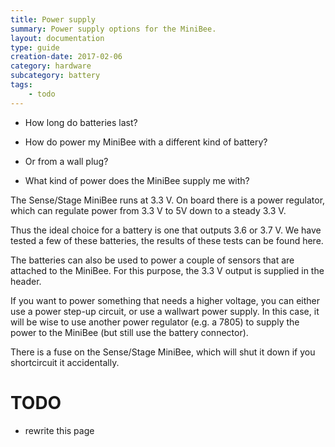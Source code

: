 ```yaml
---
title: Power supply
summary: Power supply options for the MiniBee.
layout: documentation
type: guide
creation-date: 2017-02-06
category: hardware
subcategory: battery
tags:
    - todo
---
```


* How long do batteries last?
* How do power my MiniBee with a different kind of battery?
* Or from a wall plug?

* What kind of power does the MiniBee supply me with?


The Sense/Stage MiniBee runs at 3.3 V. On board there is a power regulator, which can regulate power from 3.3 V to 5V down to a steady 3.3 V.

Thus the ideal choice for a battery is one that outputs 3.6 or 3.7 V. We have tested a few of these batteries, the results of these tests can be found here.

The batteries can also be used to power a couple of sensors that are attached to the MiniBee. For this purpose, the 3.3 V output is supplied in the header.

If you want to power something that needs a higher voltage, you can either use a power step-up circuit, or use a wallwart power supply. In this case, it will be wise to use another power regulator (e.g. a 7805) to supply the power to the MiniBee (but still use the battery connector).

There is a fuse on the Sense/Stage MiniBee, which will shut it down if you shortcircuit it accidentally.



# TODO

- rewrite this page
